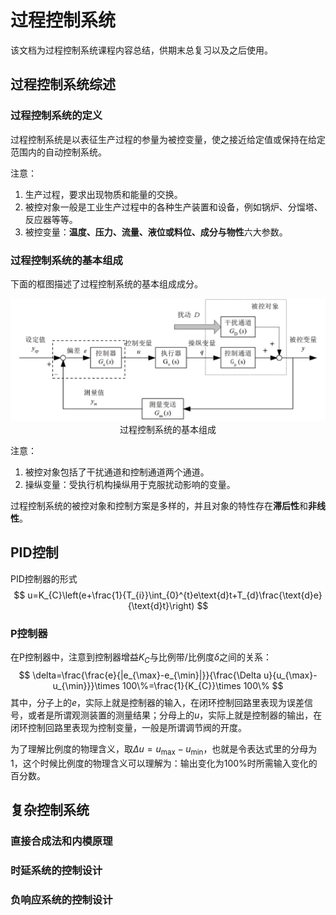 # 过程控制系统

该文档为过程控制系统课程内容总结，供期末总复习以及之后使用。

## 过程控制系统综述

### 过程控制系统的定义

过程控制系统是以表征生产过程的参量为被控变量，使之接近给定值或保持在给定范围内的自动控制系统。

注意：

1. 生产过程，要求出现物质和能量的交换。
2. 被控对象一般是工业生产过程中的各种生产装置和设备，例如锅炉、分馏塔、反应器等等。
3. 被控变量：**温度、压力、流量、液位或料位、成分与物性**六大参数。

### 过程控制系统的基本组成

下面的框图描述了过程控制系统的基本组成成分。

<center>
    <img src="fig/过程控制系统基本组成.png" style="zoom:60%"/><br>
    过程控制系统的基本组成
</center>

注意：

1. 被控对象包括了干扰通道和控制通道两个通道。
2. 操纵变量：受执行机构操纵用于克服扰动影响的变量。

过程控制系统的被控对象和控制方案是多样的，并且对象的特性存在**滞后性**和**非线性**。

## PID控制

PID控制器的形式
$$
u=K_{C}\left(e+\frac{1}{T_{i}}\int_{0}^{t}e\text{d}t+T_{d}\frac{\text{d}e}{\text{d}t}\right)
$$

### P控制器

在P控制器中，注意到控制器增益$K_{C}$​与比例带/比例度$\delta$之间的关系：
$$
\delta=\frac{\frac{e}{|e_{\max}-e_{\min}|}}{\frac{\Delta u}{u_{\max}-u_{\min}}}\times 100\%=\frac{1}{K_{C}}\times 100\%
$$
其中，分子上的$e$，实际上就是控制器的输入，在闭环控制回路里表现为误差信号，或者是所谓观测装置的测量结果；分母上的$u$​，实际上就是控制器的输出，在闭环控制回路里表现为控制变量，一般是所谓调节阀的开度。

为了理解比例度的物理含义，取$\Delta u=u_{\max}-u_{\min}$，也就是令表达式里的分母为1，这个时候比例度的物理含义可以理解为：输出变化为$100\%$时所需输入变化的百分数。



## 复杂控制系统

### 直接合成法和内模原理



### 时延系统的控制设计

### 负响应系统的控制设计
